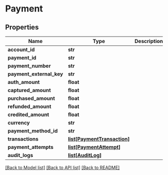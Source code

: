 # Payment

## Properties
Name | Type | Description | Notes
------------ | ------------- | ------------- | -------------
**account_id** | **str** |  | [optional] 
**payment_id** | **str** |  | [optional] 
**payment_number** | **str** |  | [optional] 
**payment_external_key** | **str** |  | [optional] 
**auth_amount** | **float** |  | [optional] 
**captured_amount** | **float** |  | [optional] 
**purchased_amount** | **float** |  | [optional] 
**refunded_amount** | **float** |  | [optional] 
**credited_amount** | **float** |  | [optional] 
**currency** | **str** |  | [optional] 
**payment_method_id** | **str** |  | [optional] 
**transactions** | [**list[PaymentTransaction]**](PaymentTransaction.md) |  | [optional] 
**payment_attempts** | [**list[PaymentAttempt]**](PaymentAttempt.md) |  | [optional] 
**audit_logs** | [**list[AuditLog]**](AuditLog.md) |  | [optional] 

[[Back to Model list]](../README.md#documentation-for-models) [[Back to API list]](../README.md#documentation-for-api-endpoints) [[Back to README]](../README.md)


